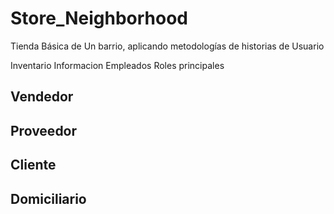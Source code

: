 # Store_Neighborhood
Tienda Básica de Un barrio, aplicando metodologías de historias de Usuario

Inventario
Informacion Empleados
Roles principales
## Vendedor
## Proveedor
## Cliente
## Domiciliario
